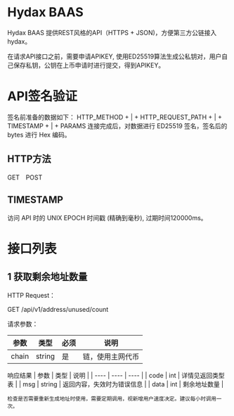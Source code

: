 # Hydax BAAS

Hydax BAAS 提供REST风格的API（HTTPS + JSON)，方便第三方公链接入hydax。

在请求API接口之前，需要申请APIKEY, 使用ED25519算法生成公私钥对，用户自己保存私钥，公钥在上币申请时进行提交，得到APIKEY。

# API签名验证
签名前准备的数据如下： HTTP_METHOD + | + HTTP_REQUEST_PATH + | + TIMESTAMP + | + PARAMS 连接完成后，对数据进行 ED25519 签名，签名后的 bytes 进行 Hex 编码。

## HTTP方法
GET　POST

## TIMESTAMP
访问 API 时的 UNIX EPOCH 时间戳 (精确到毫秒), 过期时间120000ms。

# 接口列表
## 1 获取剩余地址数量
HTTP Request：

GET /api/v1/address/unused/count

请求参数：

| 参数 | 类型 | 必须 | 说明 |
| ---- | ---- | ---- | ---- |
| chain | string | 是 | 链，使用主网代币 |

响应结果
| 参数 | 类型 | 说明 |
| ---- | ---- | ---- |
| code | int | 详情见返回类型表 |
| msg | string | 返回内容，失效时为错误信息 |
| data | int | 剩余地址数量 |
```
检查是否需要重新生成地址时使用，需要定期调用，视新增用户速度决定。建议每小时调用一次。
```



